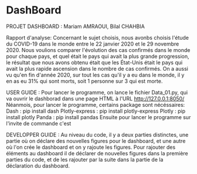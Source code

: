 # DashBoard
PROJET DASHBOARD : Mariam AMRAOUI, Bilal CHAHBIA




Rapport d'analyse:
Concernant le sujet choisis, nous avonbs choisis l'étude du COVID-19 dans le monde entre le 22 janvier 2020 et le 29 novembre 2020.
Nous voulions comparer l'évolution des cas confirmés dans le monde pour chaque pays, et quel était le pays qui avait la plus grande progression,
le résultat que nous avons obtenu était que les État-Unis était le pays qui avait la plus rapide ascension dans le nombre de cas confirmés.
On a aussi vu qu'en fin d'année 2020, sur tout les cas qu'il y a eu dans le monde, il y en as eu 31% qui sont morts, soit 1 personne sur 3 qui est morte.






USER GUIDE :
	Pour lancer le programme, on lance le fichier Data_01.py, qui va ouvrir le dashborad dans une page HTML  à l'URL http://127.0.0.1:8050/
	Néanmois, pour lancer le programme, certains package sont nécéssaires:
	Dash : pip install dash
	Plotly-express : pip install plotly-express
	Plotly : pip install plotly
	Panda : pip install pandas
	Ensuite pour lancer le programme sur l'invite de commande c'est 



DEVELOPPER GUIDE :
	Au niveau du code, il y a deux parties distinctes, une partie où on déclare des nouvelles figures pour le dashboard,
	et une autre où l'on crée le dashboard et on y rajoute les figures.
	Pour rajouter des éléments au dashboard il de déclarer de nouvelles figures dans la première parties du code, et de les 
	rajouter par la suite dans la partie de la déclaration du dashboard.
	

